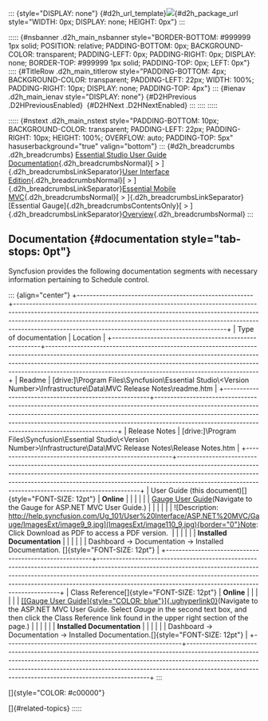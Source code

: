 ::: {style="DISPLAY: none"}
[](ms-xhelp:///?Id=d2h_url_template){#d2h_url_template}![](!package_url!){#d2h_package_url style="WIDTH: 0px; DISPLAY: none; HEIGHT: 0px"}
:::

::::: {#nsbanner .d2h_main_nsbanner style="BORDER-BOTTOM: #999999 1px solid; POSITION: relative; PADDING-BOTTOM: 0px; BACKGROUND-COLOR: transparent; PADDING-LEFT: 0px; PADDING-RIGHT: 0px; DISPLAY: none; BORDER-TOP: #999999 1px solid; PADDING-TOP: 0px; LEFT: 0px"}
:::: {#TitleRow .d2h_main_titlerow style="PADDING-BOTTOM: 4px; BACKGROUND-COLOR: transparent; PADDING-LEFT: 22px; WIDTH: 100%; PADDING-RIGHT: 10px; DISPLAY: none; PADDING-TOP: 4px"}
::: {#ienav .d2h_main_ienav style="DISPLAY: none"}
[](ms-xhelp:///?Id=dc94ddbd-93ef-4bd0-8eb7-9bb00926135b){#D2HPrevious .D2HPreviousEnabled}  [](ms-xhelp:///?Id=9d3a2ca7-bcf4-4ed9-8bd2-31949b9ef371){#D2HNext .D2HNextEnabled}
:::
::::
:::::

::::: {#nstext .d2h_main_nstext style="PADDING-BOTTOM: 10px; BACKGROUND-COLOR: transparent; PADDING-LEFT: 22px; PADDING-RIGHT: 10px; HEIGHT: 100%; OVERFLOW: auto; PADDING-TOP: 5px" hasuserbackground="true" valign="bottom"}
::: {#d2h_breadcrumbs .d2h_breadcrumbs}
[Essential Studio User Guide Documentation](ms-xhelp:///?Id=12457748-09e3-4d74-a240-8e049cedf030){.d2h_breadcrumbsNormal}[ \> ]{.d2h_breadcrumbsLinkSeparator}[User Interface Edition](ms-xhelp:///?Id=c29296b7-531c-413b-a0ec-488ca1f7f669){.d2h_breadcrumbsNormal}[ \> ]{.d2h_breadcrumbsLinkSeparator}[Essential Mobile MVC](ms-xhelp:///?Id=74df42e3-5434-4590-9be6-3ae2f911cbbc){.d2h_breadcrumbsNormal}[ \> ]{.d2h_breadcrumbsLinkSeparator}[Essential Gauge]{.d2h_breadcrumbsContentsOnly}[ \> ]{.d2h_breadcrumbsLinkSeparator}[Overview](ms-xhelp:///?Id=c4dd3819-6b75-4d5a-a282-5e678529c43d){.d2h_breadcrumbsNormal}
:::

## Documentation {#documentation style="tab-stops: 0pt"}

Syncfusion provides the following documentation segments with necessary information pertaining to Schedule control. 

::: {align="center"}
+-------------------------------------------------------+------------------------------------------------------------------------------------------------------------------------------------------------------------------------------------------------------------------------------------------------------------------------------------------------------------+
| Type of documentation                                 | Location                                                                                                                                                                                                                                                                                                   |
+-------------------------------------------------------+------------------------------------------------------------------------------------------------------------------------------------------------------------------------------------------------------------------------------------------------------------------------------------------------------------+
| Readme                                                | \[drive:\]\\Program Files\\Syncfusion\\Essential Studio\\\<Version Number\>\\Infrastructure\\Data\\MVC Release Notes\\readme.htm                                                                                                                                                                           |
+-------------------------------------------------------+------------------------------------------------------------------------------------------------------------------------------------------------------------------------------------------------------------------------------------------------------------------------------------------------------------+
| Release Notes                                         | \[drive:\]\\Program Files\\Syncfusion\\Essential Studio\\\<Version Number\>\\Infrastructure\\Data\\MVC Release Notes\\Release Notes.htm                                                                                                                                                                    |
+-------------------------------------------------------+------------------------------------------------------------------------------------------------------------------------------------------------------------------------------------------------------------------------------------------------------------------------------------------------------------+
| User Guide (this document)[]{style="FONT-SIZE: 12pt"} | **Online**                                                                                                                                                                                                                                                                                                 |
|                                                       |                                                                                                                                                                                                                                                                                                            |
|                                                       | [Gauge User Guide](http://help.syncfusion.com/resources/User%20Interface/Mobile%20MVC/Gauge)(Navigate to the Gauge for ASP.NET MVC User Guide.)                                                                                                                                                            |
|                                                       |                                                                                                                                                                                                                                                                                                            |
|                                                       | ![Description: http://help.syncfusion.com/Ug_101/User%20Interface/ASP.NET%20MVC/Gauge/ImagesExt/image9_9.jpg](ImagesExt/image110_9.jpg){border="0"}Note: Click Download as PDF to access a PDF version.                                                                                                    |
|                                                       |                                                                                                                                                                                                                                                                                                            |
|                                                       | **Installed Documentation**                                                                                                                                                                                                                                                                                |
|                                                       |                                                                                                                                                                                                                                                                                                            |
|                                                       | Dashboard -\> Documentation -\> Installed Documentation. []{style="FONT-SIZE: 12pt"}                                                                                                                                                                                                                       |
+-------------------------------------------------------+------------------------------------------------------------------------------------------------------------------------------------------------------------------------------------------------------------------------------------------------------------------------------------------------------------+
| Class Reference[]{style="FONT-SIZE: 12pt"}            | **Online**                                                                                                                                                                                                                                                                                                 |
|                                                       |                                                                                                                                                                                                                                                                                                            |
|                                                       | [[[Gauge User Guide]{style="COLOR: blue"}]{.ughyperlink0}](http://help.syncfusion.com/resources/User%20Interface/Mobile%20MVC/Gauge)(Navigate to the ASP.NET MVC User Guide. Select *Gauge* in the second text box, and then click the Class Reference link found in the upper right section of the page.) |
|                                                       |                                                                                                                                                                                                                                                                                                            |
|                                                       | **Installed Documentation**                                                                                                                                                                                                                                                                                |
|                                                       |                                                                                                                                                                                                                                                                                                            |
|                                                       | Dashboard -\> Documentation -\> Installed Documentation.[]{style="FONT-SIZE: 12pt"}                                                                                                                                                                                                                        |
+-------------------------------------------------------+------------------------------------------------------------------------------------------------------------------------------------------------------------------------------------------------------------------------------------------------------------------------------------------------------------+
:::

[]{style="COLOR: #c00000"} 

[]{#related-topics}
:::::
